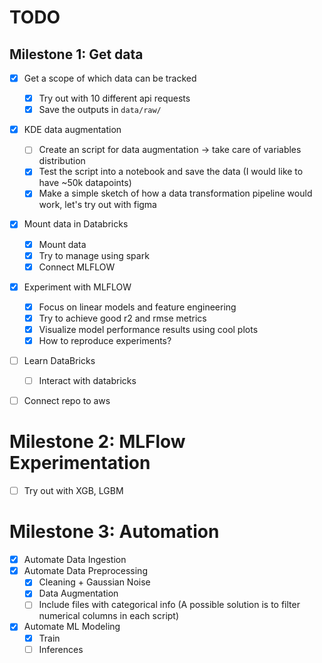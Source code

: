 # TODO

## Milestone 1: Get data

* [X] Get a scope of which data can be tracked

  * [X] Try out with 10 different api requests
  * [X] Save the outputs in `data/raw/`
* [X] KDE data augmentation

  * [ ] Create an script for data augmentation -> take care of variables distribution
  * [X] Test the script into a notebook and save the data (I would like to have ~50k datapoints)
  * [X] Make a simple sketch of how a data transformation pipeline would work, let's try out with figma
* [X] Mount data in Databricks

  * [X] Mount data
  * [X] Try to manage using spark
  * [X] Connect MLFLOW
* [X] Experiment with MLFLOW

  * [X] Focus on linear models and feature engineering
  * [X] Try to achieve good r2 and rmse metrics
  * [X] Visualize model performance results using cool plots
  * [X] How to reproduce experiments?
* [ ] Learn DataBricks

  * [ ] Interact with databricks
* [ ] Connect repo to aws

# Milestone 2: MLFlow Experimentation

* [ ] Try out with XGB, LGBM

# Milestone 3: Automation

* [X] Automate Data Ingestion
* [X] Automate Data Preprocessing
  * [X] Cleaning + Gaussian Noise
  * [X] Data Augmentation
  * [ ] Include files with categorical info (A possible solution is to filter numerical columns in each script)
* [X] Automate ML Modeling
  * [X] Train
  * [ ] Inferences
